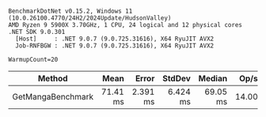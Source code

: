 ```

BenchmarkDotNet v0.15.2, Windows 11 (10.0.26100.4770/24H2/2024Update/HudsonValley)
AMD Ryzen 9 5900X 3.70GHz, 1 CPU, 24 logical and 12 physical cores
.NET SDK 9.0.301
  [Host]     : .NET 9.0.7 (9.0.725.31616), X64 RyuJIT AVX2
  Job-RNFBGW : .NET 9.0.7 (9.0.725.31616), X64 RyuJIT AVX2

WarmupCount=20  

```
| Method            | Mean     | Error    | StdDev   | Median   | Op/s  | Gen0     | Allocated |
|------------------ |---------:|---------:|---------:|---------:|------:|---------:|----------:|
| GetMangaBenchmark | 71.41 ms | 2.391 ms | 6.424 ms | 69.05 ms | 14.00 | 125.0000 |   3.79 MB |
